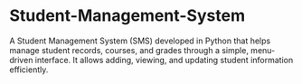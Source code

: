 # Student-Management-System
A Student Management System (SMS) developed in Python that helps manage student records, courses, and grades through a simple, menu-driven interface. It allows adding, viewing, and updating student information efficiently.
